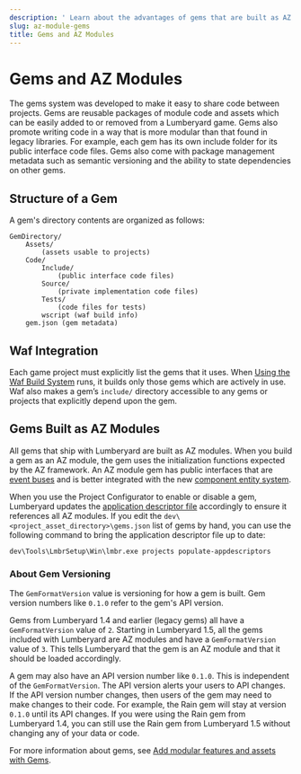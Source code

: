 ```yaml
---
description: ' Learn about the advantages of gems that are built as AZ modules. '
slug: az-module-gems
title: Gems and AZ Modules
---
```

# Gems and AZ Modules<a name="az-module-gems"></a>

The gems system was developed to make it easy to share code between projects\. Gems are reusable packages of module code and assets which can be easily added to or removed from a Lumberyard game\. Gems also promote writing code in a way that is more modular than that found in legacy libraries\. For example, each gem has its own include folder for its public interface code files\. Gems also come with package management metadata such as semantic versioning and the ability to state dependencies on other gems\. 

## Structure of a Gem<a name="az-module-gems-structure-of-a-gem"></a>

A gem's directory contents are organized as follows: 

```
GemDirectory/
    Assets/
        (assets usable to projects)
    Code/
        Include/
            (public interface code files)
        Source/
            (private implementation code files)
        Tests/
            (code files for tests)
        wscript (waf build info)
    gem.json (gem metadata)
```

## Waf Integration<a name="az-module-gems-waf-integration"></a>

Each game project must explicitly list the gems that it uses\. When [Using the Waf Build System](waf-intro.md) runs, it builds only those gems which are actively in use\. Waf also makes a gem’s `include/` directory accessible to any gems or projects that explicitly depend upon the gem\.

## Gems Built as AZ Modules<a name="az-module-gems-as-az-modules"></a>

All gems that ship with Lumberyard are built as AZ modules\. When you build a gem as an AZ module, the gem uses the initialization functions expected by the AZ framework\. An AZ module gem has public interfaces that are [event buses](ebus-intro.md) and is better integrated with the new [component entity system](component-intro.md)\.

When you use the Project Configurator to enable or disable a gem, Lumberyard updates the [application descriptor file](az-module-system-entities-configuring.md#az-module-system-entities-configuring-app-descriptor-files) accordingly to ensure it references all AZ modules\. If you edit the `dev\<project_asset_directory>\gems.json` list of gems by hand, you can use the following command to bring the application descriptor file up to date: 

```
dev\Tools\LmbrSetup\Win\lmbr.exe projects populate-appdescriptors
```

### About Gem Versioning<a name="az-module-gems-about-versioning"></a>

The `GemFormatVersion` value is versioning for how a gem is built\. Gem version numbers like `0.1.0` refer to the gem's API version\. 

Gems from Lumberyard 1\.4 and earlier \(legacy gems\) all have a `GemFormatVersion` value of `2`\. Starting in Lumberyard 1\.5, all the gems included with Lumberyard are AZ modules and have a `GemFormatVersion` value of `3`\. This tells Lumberyard that the gem is an AZ module and that it should be loaded accordingly\. 

A gem may also have an API version number like `0.1.0`\. This is independent of the `GemFormatVersion`\. The API version alerts your users to API changes\. If the API version number changes, then users of the gem may need to make changes to their code\. For example, the Rain gem will stay at version `0.1.0` until its API changes\. If you were using the Rain gem from Lumberyard 1\.4, you can still use the Rain gem from Lumberyard 1\.5 without changing any of your data or code\. 

For more information about gems, see [Add modular features and assets with Gems](gems-system-gems.md)\.
